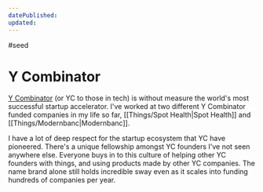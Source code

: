 ```yaml
---
datePublished: 
updated:
---
```



#seed
# Y Combinator

[Y Combinator](https://ycombinator.com) (or YC to those in tech) is without measure the world's most successful startup accelerator. I've worked at two different Y Combinator funded companies in my life so far, [[Things/Spot Health|Spot Health]] and [[Things/Modernbanc|Modernbanc]]. 

I have a lot of deep respect for the startup ecosystem that YC have pioneered. There's a unique fellowship amongst YC founders I've not seen anywhere else. Everyone buys in to this culture of helping other YC founders with things, and using products made by other YC companies. The name brand alone still holds incredible sway even as it scales into funding hundreds of companies per year.